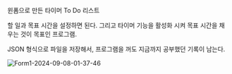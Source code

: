 윈폼으로 만든 타이머 To Do 리스트

할 일과 목표 시간을 설정하면 된다.
그리고 타이머 기능을 활성화 시켜 목표 시간을 채우는 것이 목표인 프로그램.

JSON 형식으로 파일을 저장해서, 프로그램을 꺼도 지금까지 공부했던 기록이 남는다.


![Form1-2024-09-08-01-37-46](https://github.com/user-attachments/assets/2842613e-ecbd-498a-aee1-5a23decc84df)
